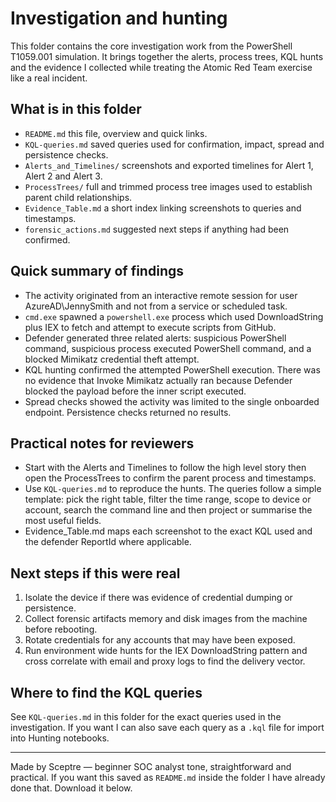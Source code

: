 # Investigation and hunting

This folder contains the core investigation work from the PowerShell T1059.001 simulation. It brings together the alerts, process trees, KQL hunts and the evidence I collected while treating the Atomic Red Team exercise like a real incident.

## What is in this folder
- `README.md` this file, overview and quick links.
- `KQL-queries.md` saved queries used for confirmation, impact, spread and persistence checks.
- `Alerts_and_Timelines/` screenshots and exported timelines for Alert 1, Alert 2 and Alert 3.
- `ProcessTrees/` full and trimmed process tree images used to establish parent child relationships.
- `Evidence_Table.md` a short index linking screenshots to queries and timestamps.
- `forensic_actions.md` suggested next steps if anything had been confirmed.

## Quick summary of findings
- The activity originated from an interactive remote session for user AzureAD\JennySmith and not from a service or scheduled task.
- `cmd.exe` spawned a `powershell.exe` process which used DownloadString plus IEX to fetch and attempt to execute scripts from GitHub.
- Defender generated three related alerts: suspicious PowerShell command, suspicious process executed PowerShell command, and a blocked Mimikatz credential theft attempt.
- KQL hunting confirmed the attempted PowerShell execution. There was no evidence that Invoke Mimikatz actually ran because Defender blocked the payload before the inner script executed.
- Spread checks showed the activity was limited to the single onboarded endpoint. Persistence checks returned no results.

## Practical notes for reviewers
- Start with the Alerts and Timelines to follow the high level story then open the ProcessTrees to confirm the parent process and timestamps.
- Use `KQL-queries.md` to reproduce the hunts. The queries follow a simple template: pick the right table, filter the time range, scope to device or account, search the command line and then project or summarise the most useful fields.
- Evidence_Table.md maps each screenshot to the exact KQL used and the defender ReportId where applicable.

## Next steps if this were real
1. Isolate the device if there was evidence of credential dumping or persistence.
2. Collect forensic artifacts memory and disk images from the machine before rebooting.
3. Rotate credentials for any accounts that may have been exposed.
4. Run environment wide hunts for the IEX DownloadString pattern and cross correlate with email and proxy logs to find the delivery vector.

## Where to find the KQL queries
See `KQL-queries.md` in this folder for the exact queries used in the investigation. If you want I can also save each query as a `.kql` file for import into Hunting notebooks.

---

Made by Sceptre — beginner SOC analyst tone, straightforward and practical. If you want this saved as `README.md` inside the folder I have already done that. Download it below.
